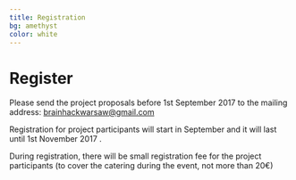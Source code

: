 ```yaml
---
title: Registration
bg: amethyst
color: white
---
```


# Register

Please send the project proposals before 1st September  2017 to the mailing address: [brainhackwarsaw@gmail.com](mailto:brainhackwarsaw@gmail.com)
 
Registration for project participants will start in September and it will last until 1st November 2017 .

During registration, there will be small  registration fee for the project participants (to cover the catering during the event, not more than 20€)



